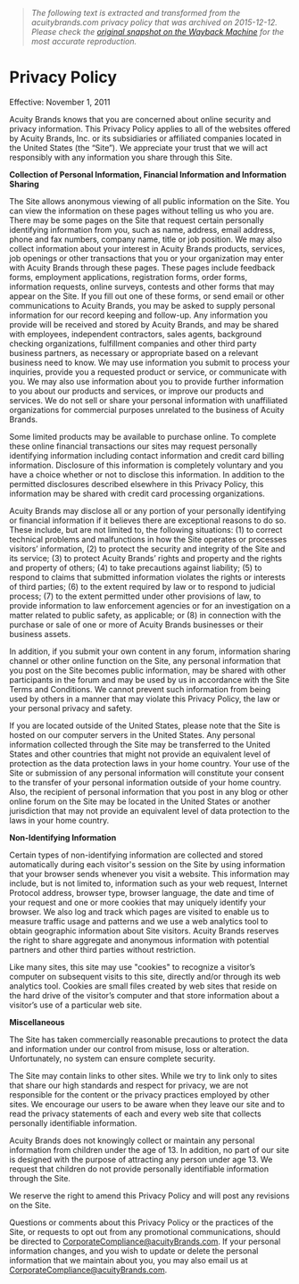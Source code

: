 > *The following text is extracted and transformed from the acuitybrands.com privacy policy that was archived on 2015-12-12. Please check the [original snapshot on the Wayback Machine](https://web.archive.org/web/20151212194046id_/http%3A//www.acuitybrands.com/privacy-policy) for the most accurate reproduction.*

# Privacy Policy

Effective: November 1, 2011

Acuity Brands knows that you are concerned about online security and privacy information. This Privacy Policy applies to all of the websites offered by Acuity Brands, Inc. or its subsidiaries or affiliated companies located in the United States (the “Site”). We appreciate your trust that we will act responsibly with any information you share through this Site.

**Collection of Personal Information, Financial Information and Information Sharing**

The Site allows anonymous viewing of all public information on the Site. You can view the information on these pages without telling us who you are. There may be some pages on the Site that request certain personally identifying information from you, such as name, address, email address, phone and fax numbers, company name, title or job position. We may also collect information about your interest in Acuity Brands products, services, job openings or other transactions that you or your organization may enter with Acuity Brands through these pages. These pages include feedback forms, employment applications, registration forms, order forms, information requests, online surveys, contests and other forms that may appear on the Site. If you fill out one of these forms, or send email or other communications to Acuity Brands, you may be asked to supply personal information for our record keeping and follow-up. Any information you provide will be received and stored by Acuity Brands, and may be shared with employees, independent contractors, sales agents, background checking organizations, fulfillment companies and other third party business partners, as necessary or appropriate based on a relevant business need to know. We may use information you submit to process your inquiries, provide you a requested product or service, or communicate with you. We may also use information about you to provide further information to you about our products and services, or improve our products and services. We do not sell or share your personal information with unaffiliated organizations for commercial purposes unrelated to the business of Acuity Brands.

Some limited products may be available to purchase online. To complete these online financial transactions our sites may request personally identifying information including contact information and credit card billing information. Disclosure of this information is completely voluntary and you have a choice whether or not to disclose this information. In addition to the permitted disclosures described elsewhere in this Privacy Policy, this information may be shared with credit card processing organizations.

Acuity Brands may disclose all or any portion of your personally identifying or financial information if it believes there are exceptional reasons to do so. These include, but are not limited to, the following situations: (1) to correct technical problems and malfunctions in how the Site operates or processes visitors’ information, (2) to protect the security and integrity of the Site and its service; (3) to protect Acuity Brands’ rights and property and the rights and property of others; (4) to take precautions against liability; (5) to respond to claims that submitted information violates the rights or interests of third parties; (6) to the extent required by law or to respond to judicial process; (7) to the extent permitted under other provisions of law, to provide information to law enforcement agencies or for an investigation on a matter related to public safety, as applicable; or (8) in connection with the purchase or sale of one or more of Acuity Brands businesses or their business assets.

In addition, if you submit your own content in any forum, information sharing channel or other online function on the Site, any personal information that you post on the Site becomes public information, may be shared with other participants in the forum and may be used by us in accordance with the Site Terms and Conditions. We cannot prevent such information from being used by others in a manner that may violate this Privacy Policy, the law or your personal privacy and safety.

If you are located outside of the United States, please note that the Site is hosted on our computer servers in the United States. Any personal information collected through the Site may be transferred to the United States and other countries that might not provide an equivalent level of protection as the data protection laws in your home country. Your use of the Site or submission of any personal information will constitute your consent to the transfer of your personal information outside of your home country. Also, the recipient of personal information that you post in any blog or other online forum on the Site may be located in the United States or another jurisdiction that may not provide an equivalent level of data protection to the laws in your home country.

**Non-Identifying Information**

Certain types of non-identifying information are collected and stored automatically during each visitor's session on the Site by using information that your browser sends whenever you visit a website. This information may include, but is not limited to, information such as your web request, Internet Protocol address, browser type, browser language, the date and time of your request and one or more cookies that may uniquely identify your browser. We also log and track which pages are visited to enable us to measure traffic usage and patterns and we use a web analytics tool to obtain geographic information about Site visitors. Acuity Brands reserves the right to share aggregate and anonymous information with potential partners and other third parties without restriction.

Like many sites, this site may use "cookies" to recognize a visitor’s computer on subsequent visits to this site, directly and/or through its web analytics tool. Cookies are small files created by web sites that reside on the hard drive of the visitor’s computer and that store information about a visitor’s use of a particular web site.

**Miscellaneous**

The Site has taken commercially reasonable precautions to protect the data and information under our control from misuse, loss or alteration. Unfortunately, no system can ensure complete security.

The Site may contain links to other sites. While we try to link only to sites that share our high standards and respect for privacy, we are not responsible for the content or the privacy practices employed by other sites. We encourage our users to be aware when they leave our site and to read the privacy statements of each and every web site that collects personally identifiable information.

Acuity Brands does not knowingly collect or maintain any personal information from children under the age of 13. In addition, no part of our site is designed with the purpose of attracting any person under age 13. We request that children do not provide personally identifiable information through the Site.

We reserve the right to amend this Privacy Policy and will post any revisions on the Site.

Questions or comments about this Privacy Policy or the practices of the Site, or requests to opt out from any promotional communications, should be directed to [CorporateCompliance@acuityBrands.com](mailto:CorporateCompliance@acuityBrands.com?subject=Comments%20about%20Privacy%20Policy%20AB.com). If your personal information changes, and you wish to update or delete the personal information that we maintain about you, you may also email us at [CorporateCompliance@acuityBrands.com](mailto:CorporateCompliance@acuityBrands.com?subject=Personal%20Info%20Change).

